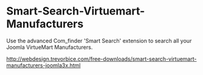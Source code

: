 # Smart-Search-Virtuemart-Manufacturers
Use the advanced Com_finder 'Smart Search' extension to search all your Joomla VirtueMart Manufacturers.

http://webdesign.trevorbice.com/free-downloads/smart-search-virtuemart-manufacturers-joomla3x.html
